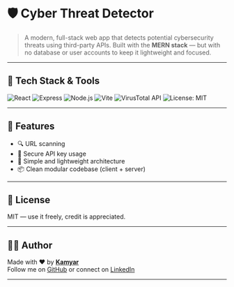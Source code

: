 # 🛡️ Cyber Threat Detector

> A modern, full-stack web app that detects potential cybersecurity threats using third-party APIs. Built with the **MERN stack** — but with no database or user accounts to keep it lightweight and focused.

---

## 🚀 Tech Stack & Tools

![React](https://img.shields.io/badge/Frontend-React-blue?logo=react)
![Express](https://img.shields.io/badge/Backend-Express-black?logo=express)
![Node.js](https://img.shields.io/badge/Runtime-Node.js-green?logo=node.js)
![Vite](https://img.shields.io/badge/Build-Vite-646CFF?logo=vite)
![VirusTotal API](https://img.shields.io/badge/API-VirusTotal-red)
![License: MIT](https://img.shields.io/badge/License-MIT-yellow.svg)

---

## 🧠 Features

- 🔍 URL scanning
- 🔐 Secure API key usage
- 🧰 Simple and lightweight architecture
- 📦 Clean modular codebase (client + server)

---

## 📄 License

MIT — use it freely, credit is appreciated.

---

## 👨‍💻 Author

Made with ❤️ by **[Kamyar](https://github.com/KamyarAzz)**  
Follow me on [GitHub](https://github.com/KamyarAzz) or connect on [LinkedIn](https://www.linkedin.com/in/kamyarazz/)

---
